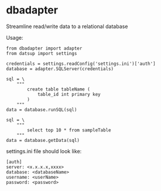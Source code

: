 # dbadapter
Streamline read/write data to a relational database

Usage:


    from dbadapter import adapter
    from datsup import settings

    credentials = settings.readConfig('settings.ini')['auth']
    database = adapter.SQLServer(credentials)
    
    sql = \
        """
            create table tableName (
                table_id int primary key
            )    
        """
    data = database.runSQL(sql)

    sql = \
        """
            select top 10 * from sampleTable    
        """
    data = database.getData(sql)


settings.ini file should look like:


    [auth]
    server: <x.x.x.x,xxxx>
    database: <databaseName>
    username: <userName>
    password: <password>
